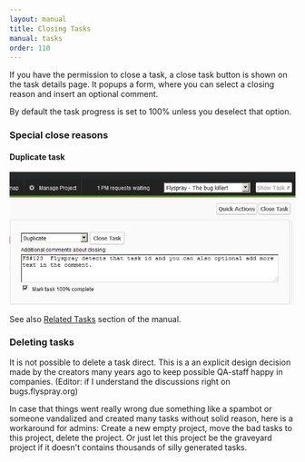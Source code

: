```yaml
---
layout: manual
title: Closing Tasks
manual: tasks
order: 110
---
```


If you have the permission to close a task, a close task button is shown on the task details page. It popups a form, where you can select a closing reason and insert an optional comment.

By default the task progress is set to 100% unless you deselect that option.

<h3>Special close reasons</h3>

<h4>Duplicate task</h4>
<img src="/images/manual/closetask_duplicates.png" class="img-responsive" alt="close task and mark as duplicate of another task"  title="screenshot from Flyspray 1.0-rc1">

See also [Related Tasks](/manual/related_tasks) section of the manual.

<h3>Deleting tasks</h3>

It is not possible to delete a task direct. This is a an explicit design decision made by the creators many years ago 
to keep possible QA-staff happy in companies. (Editor: if I understand the discussions right on bugs.flyspray.org)

In case that things went really wrong due something like a spambot or someone vandalized and created many tasks without solid reason, here is a workaround for admins: Create a new empty project, move the bad tasks to this project, delete the project. Or just let this project be the graveyard project if it doesn't contains thousands of silly generated tasks.

